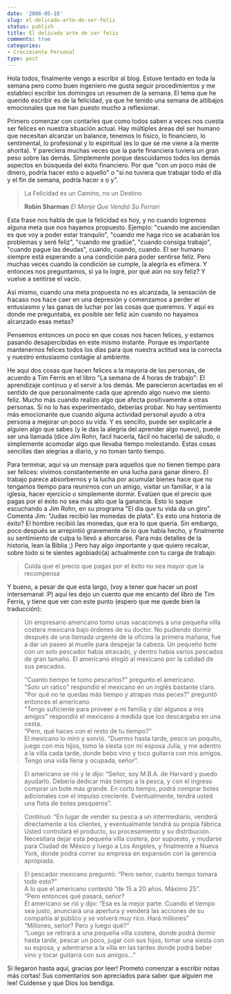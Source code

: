 ```yaml
---
date: '2008-05-18'
slug: el-delicado-arte-de-ser-feliz
status: publish
title: El delicado arte de ser feliz
comments: true
categories:
- Crecimiento Personal
type: post
---
```


Hola todos, finalmente vengo a escribir al blog. Estuve tentado en toda la semana pero como buen ingeniero me gusta seguir procedimientos y me establecí escribir los domingos un resumen de la semana. El tema que he querido escribir es de la felicidad, ya que he tenido una semana de altibajos emocionales que me han puesto mucho a reflexionar.  
<!--more-->  
Primero comenzar con contarles que como todos saben a veces nos cuesta ser felices en nuestra situación actual. Hay múltiples áreas del ser humano que necesitan alcanzar un balance, tenemos lo físico, lo financiero, lo sentimental, lo profesional y lo espiritual (es lo que se me viene a la mente ahorita). Y pareciera muchas veces que la parte financiera tuviera un gran peso sobre las demás. Simplemente porque descuidamos todos los demás aspectos en búsqueda del éxito financiero. Por que "con un poco más de dinero, podría hacer esto o aquello" o "si no tuviera que trabajar todo el día y el fin de semana, podría hacer x o y".  
  
<blockquote><p>La Felicidad es un Camino, no un Destino</p><footer><strong>Robin Sharman</strong> <cite>El Monje Que Vendió Su Ferrari</cite></footer></blockquote>

Esta frase nos habla de que la felicidad es hoy, y no cuando logremos alguna meta que nos hayamos propuesto. Ejemplo: "cuando me asciendan es que voy a poder estar tranquilo", "cuando me haga rico se acabarán los problemas y seré feliz", "cuando me gradúe", "cuando consiga trabajo", "cuando pague las deudas", cuando, cuando, cuando. El ser humano siempre está esperando a una condición para poder sentirse feliz. Pero muchas veces cuando la condición se cumple, la alegría es efímera. Y entonces nos preguntamos, si ya lo logré, por qué aún no soy feliz? Y vuelve a sentirse el vacío.  
  
Así mismo, cuando una meta propuesta no es alcanzada, la sensación de fracaso nos hace caer en una depresión y comenzamos a perder el entusiasmo y las ganas de luchar por las cosas que queremos. Y aquí es donde me preguntaba, es posible ser feliz aún cuando no hayamos alcanzado esas metas?  
  
Pensemos entonces un poco en que cosas nos hacen felices, y estamos pasando desapercibidas en este mismo instante. Porque es importante mantenernos felices todos los días para que nuestra actitud sea la correcta y nuestro entusiasmo contagie al ambiente.  
  
He aqui dos cosas que hacen felices a la mayoría de las personas, de acuerdo a Tim Ferris en el libro "La semana de 4 horas de trabajo": El aprendizaje continuo y el servir a los demás. Me parecieron acertadas en el sentido de que personalmente cada que aprendo algo nuevo me siento feliz. Mucho más cuando realizo algo que afecta positivamente a otras personas. Si no lo has experimentado, deberías probar. No hay sentimiento más emocionante que cuando alguna actividad personal ayudo a otra persona a mejorar un poco su vida. Y es sencillo, puede ser explicarle a alguien algo que sabes (y le das la alegría del aprender algo nuevo), puede ser una llamada (dice Jim Rohn, facil hacerla, fácil no hacerla) de saludo, o simplemente acomodar algo que llevaba tiempo molestando. Estas cosas sencillas dan alegrías a diario, y no toman tanto tiempo.  
  
Para terminar, aquí va un mensaje para aquellos que no tienen tiempo para ser felices: vivimos constantemente en una lucha para ganar dinero. El trabajo parece absorbernos y la lucha por acumular bienes hace que no tengamos tiempo para reunirnos con un amigo, visitar un familiar, ir a la iglesia, hacer ejercicio o simplemente dormir. Evalúen que el precio que pagas por el éxito no sea más alto que la ganancia. Esto lo saque escuchando a Jim Rohn, en su programa "El dia que tu vida da un giro". Comenta Jim: "Judas recibió las monedas de plata". Es esto una historia de éxito? El hombre recibió las monedas, que era lo que quería. Sin embargo, poco después se arrepintió gravemente de lo que había hecho, y finalmente su sentimiento de culpa lo llevó a ahorcarse. Para más detalles de la historia, lean la Biblia ;) Pero hay algo importante y que quiero recalcar, sobre todo si te sientes agobiado(a) actualmente con tu carga de trabajo:  
  
> Cuida que el precio que pagas por el éxito no sea mayor que la recompensa
  
Y bueno, a pesar de que esta largo, (voy a tener que hacer un post intersemanal :P) aquí les dejo un cuento que me encanto del libro de Tim Ferris, y tiene que ver con este punto (espero que me quede bien la traducción):

> Un empresario americano tomo unas vacaciones a una pequeña villa costera mexicana bajo órdenes de su doctor. No pudiendo dormir después de una llamada urgente de la oficina la primera mañana, fue a dar un paseo al muelle para despejar la cabeza. Un pequeño bote con un solo pescador había atracado, y dentro había varios pescados de gran tamaño. El americano elogió al mexicano por la calidad de sus pescados.  
>
> "Cuanto tiempo te tomo pescarlos?" pregunto el americano.  
> "Solo un ratico" respondió el mexicano en un inglés bastante claro.  
> "Por qué no te quedas más tiempo y atrapas mas peces?" preguntó entonces el americano.  
> "Tengo suficiente para proveer a mi familia y dar algunos a mis amigos" respondió el mexicano a medida que los descargaba en una cesta.  
> “Pero, qué haces con el resto de tu tiempo?”  
> El mexicano lo miró y sonrió. “Duermo hasta tarde, pesco un poquito, juego con mis hijos, tomo la siesta con mi esposa Julia, y me adentro a la villa cada tarde, donde bebo vino y toco guitarra con mis amigos. Tengo una vida llena y ocupada, señor”.  
  
> El americano se rió y le dijo: “Señor, soy M.B.A. de Harvard y puedo ayudarlo. Debería dedicar más tiempo a la pesca, y con el ingreso comprar un bote más grande. En corto tiempo, podrá comprar  botes adicionales con el impulso creciente. Eventualmente, tendrá usted una flota de botes pesqueros”.  
  
> Continuó: “En lugar de vender su pesca a un intermediario, venderá directamente a los clientes, y eventualmente tendrá su propia fábrica. Usted controlará el producto, su procesamiento y su distribución. Necesitara dejar esta pequeña villa costera, por supuesto, y mudarse para Ciudad de México y luego a Los Angeles, y finalmente a Nueva York, donde podrá correr su empresa en expansión con la gerencia apropiada.  
  
> El pescador mexicano preguntó: “Pero señor, cuánto tiempo tomará todo esto?”  
> A lo que el americano contestó “de 15 a 20 años. Máximo 25”.  
> “Pero entonces qué pasará, señor?  
> El americano se rió y dijo: “Esa es la mejor parte. Cuando el tiempo sea justo, anunciará una apertura y venderá las acciones de su compañía al público y se volverá muy rico. Hará millones”  
> “Millones, señor? Pero y luego qué?”  
> “Luego se retirará a una pequeña villa costera, donde podrá dormir hasta tarde, pescar un poco, jugar con sus hijos, tomar una siesta con su esposa, y adentrarse a la villa en las tardes donde podrá beber vino y tocar guitarra con sus amigos…”
  
Si llegaron hasta aquí, gracias por leer! Prometo comenzar a escribir notas más cortas!  Sus comentarios son apreciados para saber que alguien me lee! Cuídense y que Dios los bendiga.
